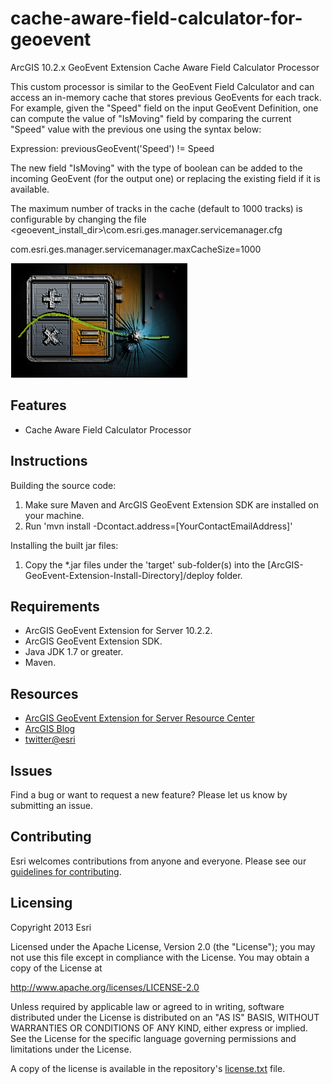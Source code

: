 # cache-aware-field-calculator-for-geoevent

ArcGIS 10.2.x GeoEvent Extension Cache Aware Field Calculator Processor


This custom processor is similar to the GeoEvent Field Calculator and can access an in-memory cache that stores previous GeoEvents for each track. 
For example, given the "Speed" field on the input GeoEvent Definition, one can compute the value of "IsMoving" field by comparing the current "Speed" value with the previous one using the syntax below:

Expression: previousGeoEvent('Speed') != Speed

The new field "IsMoving" with the type of boolean can be added to the incoming GeoEvent (for the output one) or replacing the existing field if it is available.

The maximum number of tracks in the cache (default to 1000 tracks) is configurable by changing the file <geoevent_install_dir>\com.esri.ges.manager.servicemanager.cfg

com.esri.ges.manager.servicemanager.maxCacheSize=1000

![App](cache-aware-fieldcalculator-for-geoevent.png?raw=true)

## Features
* Cache Aware Field Calculator Processor

## Instructions

Building the source code:

1. Make sure Maven and ArcGIS GeoEvent Extension SDK are installed on your machine.
2. Run 'mvn install -Dcontact.address=[YourContactEmailAddress]'

Installing the built jar files:

1. Copy the *.jar files under the 'target' sub-folder(s) into the [ArcGIS-GeoEvent-Extension-Install-Directory]/deploy folder.

## Requirements

* ArcGIS GeoEvent Extension for Server 10.2.2.
* ArcGIS GeoEvent Extension SDK.
* Java JDK 1.7 or greater.
* Maven.

## Resources

* [ArcGIS GeoEvent Extension for Server Resource Center](http://links.esri.com/geoevent)
* [ArcGIS Blog](http://blogs.esri.com/esri/arcgis/)
* [twitter@esri](http://twitter.com/esri)

## Issues

Find a bug or want to request a new feature?  Please let us know by submitting an issue.

## Contributing

Esri welcomes contributions from anyone and everyone. Please see our [guidelines for contributing](https://github.com/esri/contributing).

## Licensing
Copyright 2013 Esri

Licensed under the Apache License, Version 2.0 (the "License");
you may not use this file except in compliance with the License.
You may obtain a copy of the License at

   http://www.apache.org/licenses/LICENSE-2.0

Unless required by applicable law or agreed to in writing, software
distributed under the License is distributed on an "AS IS" BASIS,
WITHOUT WARRANTIES OR CONDITIONS OF ANY KIND, either express or implied.
See the License for the specific language governing permissions and
limitations under the License.

A copy of the license is available in the repository's [license.txt](license.txt?raw=true) file.
